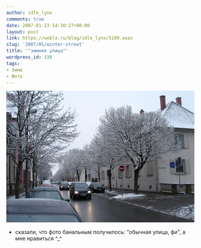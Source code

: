 ```yaml
---
author: idle_lynx
comments: true
date: 2007-01-23 14:30:27+00:00
layout: post
link: https://wobla.ru/blog/idle_lynx/3199.aspx
slug: '2007/01/winter-street'
title: '"зимняя улица"'
wordpress_id: 338
tags:
- Зима
- Фото
---
```


![winter street](images/2007/05/c11ef31e-c3c2-4976-ace6-86641623ec12.jpg)

* сказали, что фото банальным получилось: "обычная улица, фи", а мне нравиться ^_^
